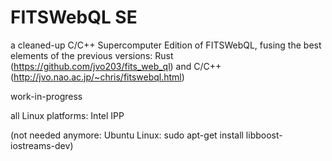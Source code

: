 # FITSWebQL SE
a cleaned-up C/C++ Supercomputer Edition of FITSWebQL, fusing the best elements of the previous versions: Rust (https://github.com/jvo203/fits_web_ql) and C/C++ (http://jvo.nao.ac.jp/~chris/fitswebql.html)

work-in-progress

all Linux platforms: Intel IPP

(not needed anymore: Ubuntu Linux: sudo apt-get install libboost-iostreams-dev)

